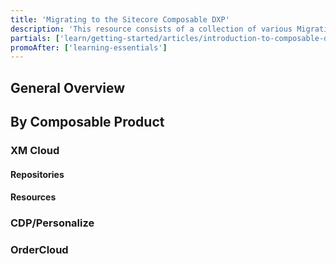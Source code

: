 ```yaml
---
title: 'Migrating to the Sitecore Composable DXP'
description: 'This resource consists of a collection of various Migration related content from traditional platform DXP (XP, XM or XC) to the composable SaaS DXP.'
partials: ['learn/getting-started/articles/introduction-to-composable-dxp']
promoAfter: ['learning-essentials']
---
```


## General Overview

<VideoPromo youTubeId="ZTjk5t9dfRQ" title="Sitecore Architect's Guide to SaaS Migration" description="A great generic overview for any Sitecore Architect migrating to the Composable SaaS future." className="clear-both" />

<Row columns={2}>
  <Article title="XP Global Brand Use Case Scenario" description="The Sitecore Architect's Guide to Composable SaaS for the XP Global Brand customer." link="https://jasonstcyr.com/2022/07/25/sitecore-architects-guide-to-saas-migration-xp-global-brand-scenario/" />
  <Article title="XM Jamstack Use Case Scenario" description="The Sitecore Architect's Guide to Composable SaaS for the XM Jamstack customer." link="https://jasonstcyr.com/2022/05/20/sitecore-architects-guide-to-saas-migration-xm-jamstack-scenario/" />
</Row>

## By Composable Product

### XM Cloud

#### Repositories

<Row columns={2}>
<Repository framework="DOTNET" name="XM Cloud Introduction" description="An example of a real XM Cloud implementation that can be useful with your own XM Cloud migration projects." repositoryUrl="https://github.com/sitecore/xm-cloud-introduction" />
</Row>

#### Resources

<Row columns={2}>
  <Article title="Migrating the Sitecore MVP site" description="An introduction to the purpose of the series and the initial steps to migrate to XM Cloud." link="https://robearlam.com/blog/migrating-the-sitecore-mvp-site-to-xm-cloud-part-1" />
  <Article title="Custom Content Resolvers" description="Exploration of Custom Content Resolvers and their usage with XM Cloud." link="https://robearlam.com/blog/migrating-the-sitecore-mvp-site-to-xm-cloud-part-2" />
  <Article title="The MVP Directory" description="Headless development of custom search interfaces with XM Cloud." link="https://robearlam.com/blog/migrating-the-sitecore-mvp-site-to-xm-cloud-part-3" />
  <Article title="Secure Pages" description="How to handle secure pages with external identity providers with XM Cloud." link="https://robearlam.com/blog/migrating-the-sitecore-mvp-site-to-xm-cloud-part-4" />
</Row>

### CDP/Personalize

<Row columns={2}>
  <Article title="CDP, Personalize Migration Scenarios" description="This guide walks the user through considerations when migrating from various use cases to CDP or Personalize" link="https://community.sitecore.com/community?id=community_blog&sys_id=f1cc98af1b541590e55241dde54bcb0d" />
</Row>

### OrderCloud

<Row columns={4}>
  <Article title="Transitioning to OrderCloud: API Access" description="" link="https://community.sitecore.com/community?id=community_blog&sys_id=89f8d1391b416154e55241dde54bcb88" />
  <Article title="Transitioning to OrderCloud: Carts to Unsubmitted Orders and Carts" description="" link="https://community.sitecore.com/community?id=community_blog&sys_id=293153231b01a110e55241dde54bcba3" />
  <Article title="Transitioning to OrderCloud: Catalogs and Categories" description="" link="https://community.sitecore.com/community?id=community_blog&sys_id=0e1c6adb1b416910e55241dde54bcb9e" />
  <Article title="Transitioning to OrderCloud: Customer to Buyer Users" description="" link="https://community.sitecore.com/community?id=community_blog&sys_id=0913197d1bcd2154e55241dde54bcb9f" />
  <Article title="Transitioning to OrderCloud: Fulfillments to Shipping" description="" link="https://community.sitecore.com/community?id=community_blog&sys_id=3826e72f1b81a110e55241dde54bcb7b" />
  <Article title="Transitioning to OrderCloud: Inventory and Pricing" description="" link="https://community.sitecore.com/community?id=community_blog&sys_id=c7fb76571b056910e55241dde54bcb63" />
  <Article title="Transitioning to OrderCloud: Orders" description="" link="https://community.sitecore.com/community?id=community_blog&sys_id=6925d18c1b5d6510e55241dde54bcbbf" />
  <Article title="Transitioning to OrderCloud: Order Workflow and Minions" description="" link="https://community.sitecore.com/community?id=community_blog&sys_id=bc6e1dd41b192910e55241dde54bcbd3" />
  <Article title="Transitioning to OrderCloud: Promotions" description="" link="https://community.sitecore.com/community?id=community_blog&sys_id=e3a389dd1b112910722d4042b24bcb93" />
  <Article title="Transitioning to OrderCloud: Sellable Items to Products" description="" link="https://community.sitecore.com/community?id=community_blog&sys_id=06a4f29f1b816910e55241dde54bcbb0" />
  <Article title="Transitioning to OrderCloud: Tax and Payments" description="" link="https://community.sitecore.com/community?id=community_blog&sys_id=c2bf81801b5d6510e55241dde54bcbd7" />
</Row>

